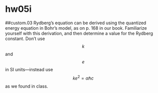 # hw05i

##custom.03
Rydberg’s equation can be derived using the quantized energy equation in Bohr’s model, as on p. 168 in our book.  Familiarize yourself with this derivation, and then determine a value for the Rydberg constant.  Don’t use $$k$$ and $$e$$ in SI units—instead use $$ke^2=\alpha\hbar{c}$$ as we found in class.